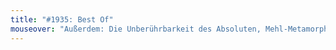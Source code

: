 ```yaml
---
title: "#1935: Best Of"
mouseover: "Außerdem: Die Unberührbarkeit des Absoluten, Mehl-Metamorphosen I bis IV, Donnerstägliches Lichtempfinden, Die unbemerkte Rückkehr der Stille, Der ziemlich weiße Hai, Weissheit, Sinn und Unsinn präsuffizialer Protogonalquantifizienz, Das Bild ist eigentlich auf der Rückseite, Traum eines Blinden, Gedankenlosbude, Hihihihi, Ohne Titel, ..."
---
```

